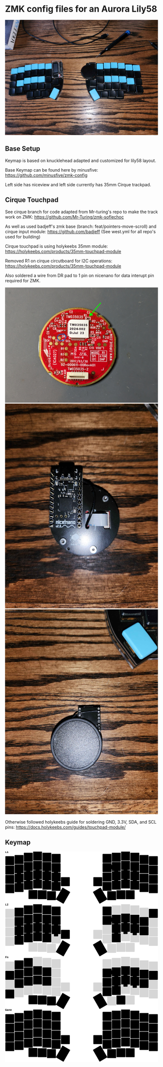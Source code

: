 # ZMK config files for an Aurora Lily58

![Picture of Aurora Lily58 with niceview on left and trackpad on right](/img/20240805_081439.jpg)

## Base Setup
Keymap is based on knucklehead adapted and customized for lily58 layout.

Base Keymap can be found here by minusfive: https://github.com/minusfive/zmk-config

Left side has niceview and left side currently has 35mm Cirque trackpad.  

## Cirque Touchpad
See cirque branch for code adapted from Mr-turing's repo to make the track work on ZMK: https://github.com/Mr-Turing/zmk-soflechoc

As well as used badjeff's zmk base (branch: feat/pointers-move-scroll) and cirque input module: https://github.com/badjeff (See west.yml for all repo's used for building)

Cirque touchpad is using holykeebs 35mm module: https://holykeebs.com/products/35mm-touchpad-module

Removed R1 on cirque circutboard for I2C operations: https://holykeebs.com/products/35mm-touchpad-module

Also soldered a wire from DR pad to 1 pin on nicenano for data interupt pin required for ZMK.

![DR pad location](/img/CirquePinout.jpg)
![DR pad location](/img/20240805_081208.jpg)
![DR pad location](/img/20240805_081157.jpg)

Otherwise followed holykeebs guide for soldering GND, 3.3V, SDA, and SCL pins: https://docs.holykeebs.com/guides/touchpad-module/


## Keymap

![Keymap](/img/splitkb_aurora_lily58.svg)
